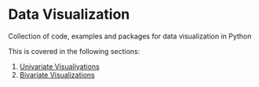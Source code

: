 # Data Visualization
Collection of code, examples and packages for data visualization in Python

This is covered in the following sections:
1. [Univariate Visualiyations](https://github.com/emiliozamorano15/data_visualization/tree/main/univariate_visualizations)
2. [Bivariate Visualizations](https://github.com/emiliozamorano15/data_visualization/tree/main/bivariate_visualizations)
